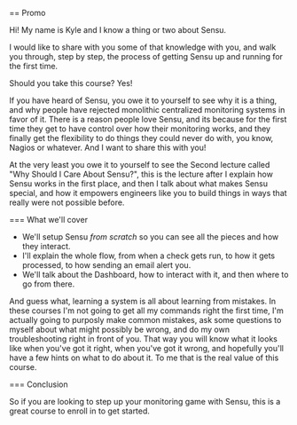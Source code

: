 == Promo

Hi! My name is Kyle and I know a thing or two about Sensu.

I would like to share with you some of that knowledge with you, and walk you
through, step by step, the process of getting Sensu up and running for the
first time.

Should you take this course? Yes!

If you have heard of Sensu, you owe it to yourself to see why it is a thing,
and why people have rejected monolithic centralized monitoring systems in favor
of it. There is a reason people love Sensu, and its because for the first time
they get to have control over how their monitoring works, and they finally get
the flexibility to do things they could never do with, you know, Nagios or
whatever. And I want to share this with you!

At the very least you owe it to yourself to see the Second lecture called
"Why Should I Care About Sensu?", this is the lecture after I explain how
Sensu works in the first place, and then I talk about what makes Sensu special,
and how it empowers engineers like you to build things in ways that really
were not possible before.

=== What we'll cover

* We'll setup Sensu *from scratch* so you can see all the pieces and how they
  interact.
* I'll explain the whole flow, from when a check gets run, to how it gets
  processed, to how sending an email alert you.
* We'll talk about the Dashboard, how to interact with it, and then where to go
  from there.

And guess what, learning a system is all about learning from mistakes. In these
courses I'm not going to get all my commands right the first time, I'm actually
going to purposly make common mistakes, ask some questions to myself about what
might possibly be wrong, and do my own troubleshooting right in front of you.
That way you will know what it looks like when you've got it right, when you've
got it wrong, and hopefully you'll have a few hints on what to do about it. To
me that is the real value of this course.

=== Conclusion

So if you are looking to step up your monitoring game with Sensu, this is a
great course to enroll in to get started.
